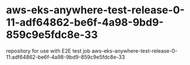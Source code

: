 # aws-eks-anywhere-test-release-0-11-adf64862-be6f-4a98-9bd9-859c9e5fdc8e-33
repository for use with E2E test job aws-eks-anywhere-test-release-0-11:adf64862-be6f-4a98-9bd9-859c9e5fdc8e-33
